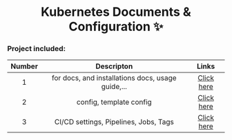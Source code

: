 <h1 align="center">Kubernetes Documents & Configuration ✨</h1>

### Project included:  

| Number | Descripton | Links |
| :---: | :---: | :---: |
| 1 | for docs, and installations docs, usage guide,... | [Click here](https://github.com/nnbaocuong99/k8s-docs-config/tree/main/docs)
| 2 | config, template config | [Click here](https://github.com/nnbaocuong99/k8s-docs-config/tree/main/config)
| 3 | CI/CD settings, Pipelines, Jobs, Tags | [Click here](https://github.com/nnbaocuong99/k8s-docs-config/tree/main/.gitlab-ci.yml) |


<!--
- [Link](https://github.com/nnbaocuong99/k8s-docs-config/tree/main/docs)
- [Link](https://github.com/nnbaocuong99/k8s-docs-config/tree/main/config)
-->
